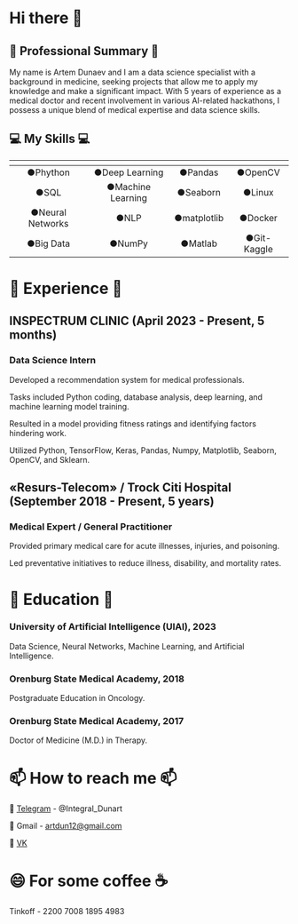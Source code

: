 # Hi there 👋

## :hospital: Professional Summary :hospital:

My name is Artem Dunaev and I am a data science specialist with a background in medicine, seeking projects that allow me to apply my knowledge and make a significant impact. With 5 years of experience as a medical doctor and recent involvement in various AI-related hackathons, I possess a unique blend of medical expertise and data science skills.

## :computer: My Skills :computer:

| <!-- -->         | <!-- -->          | <!-- -->    | <!-- -->    |
|:----------------:|:-----------------:|:-----------:|:-----------:|
| ●Phython         | ●Deep Learning    | ●Pandas     | ●OpenCV     |
| ●SQL             | ●Machine Learning | ●Seaborn    | ●Linux      |
| ●Neural Networks | ●NLP              | ●matplotlib | ●Docker     |
| ●Big Data        | ●NumPy            | ●Matlab     | ●Git-Kaggle |

# :school_satchel: Experience :school_satchel:

## INSPECTRUM CLINIC (April 2023 - Present, 5 months)

### Data Science Intern

Developed a recommendation system for medical professionals.

Tasks included Python coding, database analysis, deep learning, and machine learning model training.

Resulted in a model providing fitness ratings and identifying factors hindering work.

Utilized Python, TensorFlow, Keras, Pandas, Numpy, Matplotlib, Seaborn, OpenCV, and Sklearn.

## «Resurs-Telecom» / Trock Citi Hospital (September 2018 - Present, 5 years)

### Medical Expert / General Practitioner

Provided primary medical care for acute illnesses, injuries, and poisoning.

Led preventative initiatives to reduce illness, disability, and mortality rates.

# :orange_book: Education :orange_book:

### University of Artificial Intelligence (UIAI), 2023

Data Science, Neural Networks, Machine Learning, and Artificial Intelligence.

### Orenburg State Medical Academy, 2018

Postgraduate Education in Oncology.

### Orenburg State Medical Academy, 2017

Doctor of Medicine (M.D.) in Therapy.

# 📫 How to reach me 📫

💬 [Telegram](https://t.me/Integral_Dunart) - @Integral_Dunart

💬 Gmail - artdun12@gmail.com

💬 [VK](https://vk.com/dunart)


# 😄 For some coffee :coffee:

Tinkoff - 2200 7008 1895 4983

<!--
**ardun12/ardun12** is a ✨ _special_ ✨ repository because its `README.md` (this file) appears on your GitHub profile.

Here are some ideas to get you started:

- 🔭 I’m currently working on ...
- 🌱 I’m currently learning ...
- 👯 I’m looking to collaborate on ...
- 🤔 I’m looking for help with ...
- 💬 Ask me about ...
- 📫 How to reach me: ...
- 😄 Pronouns: ...
- ⚡ Fun fact: ...
-->

